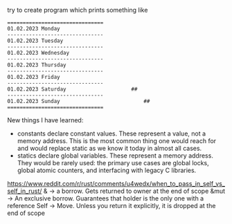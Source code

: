 try to create program which prints something like

```
===============================
01.02.2023 Monday
-------------------------------
01.02.2023 Tuesday
-------------------------------
01.02.2023 Wednesday
-------------------------------
01.02.2023 Thursday
-------------------------------
01.02.2023 Friday
-------------------------------
01.02.2023 Saturday						##
-------------------------------
01.02.2023 Sunday							##
===============================
```

New things I have learned:

- constants declare constant values. These represent a value, not a memory address. This is the most common thing one would reach for and would replace static as we know it today in almost all cases.
- statics declare global variables. These represent a memory address. They would be rarely used: the primary use cases are global locks, global atomic counters, and interfacing with legacy C libraries.


https://www.reddit.com/r/rust/comments/u4wedx/when_to_pass_in_self_vs_self_in_rust/
& -> a borrow. Gets returned to owner at the end of scope
&mut -> An exclusive borrow. Guarantees that holder is the only one with a reference
Self -> Move. Unless you return it explicitly, it is dropped at the end of scope
